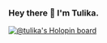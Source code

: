 ### Hey there 👋 I'm Tulika.

<!--
**tulika-99/tulika-99** is a ✨ _special_ ✨ repository because its `README.md` (this file) appears on your GitHub profile.

Here are some ideas to get you started:

- 🔭 I’m currently working on ...
- 🌱 I’m currently learning ...
- 👯 I’m looking to collaborate on ...
- 🤔 I’m looking for help with ...
- 💬 Ask me about ...
- 📫 How to reach me: ...
- 😄 Pronouns: ...
- ⚡ Fun fact: ...
-->
[![@tulika's Holopin board](https://holopin.io/api/user/board?user=tulika)](https://holopin.io/@tulika)
